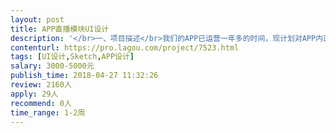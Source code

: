 ```yaml
---                
layout: post       
title: APP直播模块UI设计           
description: '</br>一、项目描述</br>我们的APP已运营一年多的时间，现计划对APP内直播模块（直播课程为主）做整体改版，因公司内部设计资源冲突，所以计划将此模块整体外包。</br></br>二、主要功能点</br>直播聚合页面、直播介绍详情页、直播间页面、直播回放页面</br></br>三、设计要求</br>因APP整体风格已确定，所以直播模块页面相当于在已有风格的情况下，做延伸设计，保持整体设计风格和体验的一致性</br></br>四、人员要求</br>1、有充足的时间和精力完成设计</br>2、良好的沟通能力和契约精神</br>'     
contenturl: https://pro.lagou.com/project/7523.html      
tags: [UI设计,Sketch,APP设计]            
salary: 3000-5000元          
publish_time: 2018-04-27 11:32:26         
review: 2160人                   
apply: 29人                   
recommend: 0人                   
time_range: 1-2周              
---                 
```

